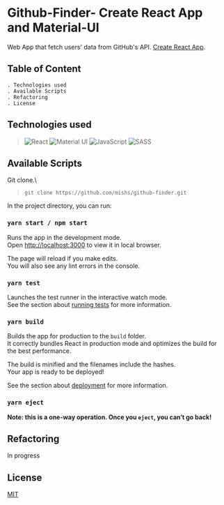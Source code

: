 # Github-Finder- Create React App and Material-UI

Web App that fetch users' data from GitHub's API.
[Create React App](https://github.com/facebook/create-react-app).

## Table of Content
    . Technologies used
    . Available Scripts
    . Refactoring
    . License
    
## Technologies used

> <img alt="React" src="https://img.shields.io/badge/react%20-%2320232a.svg?&style=for-the-badge&logo=react&logoColor=%2361DAFB"/>        
> <img alt="Material UI" src="https://img.shields.io/badge/material%20ui%20-%230081CB.svg?&style=for-the-badge&logo=material-ui&logoColor=white"/>        	
> <img alt="JavaScript" src="https://img.shields.io/badge/javascript%20-%23323330.svg?&style=for-the-badge&logo=javascript&logoColor=%23F7DF1E"/>  
> <img alt="SASS" src="https://img.shields.io/badge/SASS%20-hotpink.svg?&style=for-the-badge&logo=SASS&logoColor=white"/>

## Available Scripts

Git clone.\
> ```git clone https://github.com/mishs/github-finder.git```


In the project directory, you can run:

### `yarn start / npm start`

Runs the app in the development mode.\
Open [http://localhost:3000](http://localhost:3000) to view it in local browser.

The page will reload if you make edits.\
You will also see any lint errors in the console.

### `yarn test`

Launches the test runner in the interactive watch mode.\
See the section about [running tests](https://facebook.github.io/create-react-app/docs/running-tests) for more information.

### `yarn build`

Builds the app for production to the `build` folder.\
It correctly bundles React in production mode and optimizes the build for the best performance.

The build is minified and the filenames include the hashes.\
Your app is ready to be deployed!

See the section about [deployment](https://facebook.github.io/create-react-app/docs/deployment) for more information.

### `yarn eject`

**Note: this is a one-way operation. Once you `eject`, you can’t go back!**


## Refactoring
In progress


## License
[MIT](https://choosealicense.com/licenses/mit/)


